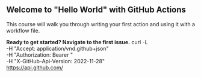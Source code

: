 ## Welcome to "Hello World" with GitHub Actions

This course will walk you through writing your first action and using it with a workflow file. 

**Ready to get started? Navigate to the first issue.**
curl -L \
  -H "Accept: application/vnd.github+json" \
  -H "Authorization: Bearer <YOUR-TOKEN>" \
  -H "X-GitHub-Api-Version: 2022-11-28" \
  https://api.github.com/